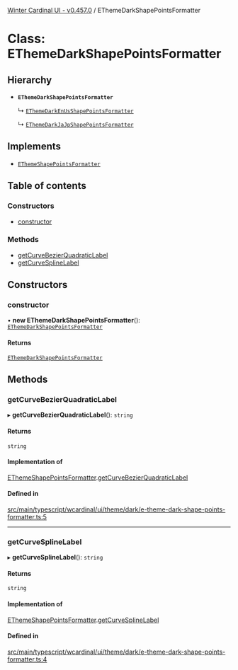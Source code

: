 [Winter Cardinal UI - v0.457.0](../index.md) / EThemeDarkShapePointsFormatter

# Class: EThemeDarkShapePointsFormatter

## Hierarchy

- **`EThemeDarkShapePointsFormatter`**

  ↳ [`EThemeDarkEnUsShapePointsFormatter`](EThemeDarkEnUsShapePointsFormatter.md)

  ↳ [`EThemeDarkJaJpShapePointsFormatter`](EThemeDarkJaJpShapePointsFormatter.md)

## Implements

- [`EThemeShapePointsFormatter`](../interfaces/EThemeShapePointsFormatter.md)

## Table of contents

### Constructors

- [constructor](EThemeDarkShapePointsFormatter.md#constructor)

### Methods

- [getCurveBezierQuadraticLabel](EThemeDarkShapePointsFormatter.md#getcurvebezierquadraticlabel)
- [getCurveSplineLabel](EThemeDarkShapePointsFormatter.md#getcurvesplinelabel)

## Constructors

### constructor

• **new EThemeDarkShapePointsFormatter**(): [`EThemeDarkShapePointsFormatter`](EThemeDarkShapePointsFormatter.md)

#### Returns

[`EThemeDarkShapePointsFormatter`](EThemeDarkShapePointsFormatter.md)

## Methods

### getCurveBezierQuadraticLabel

▸ **getCurveBezierQuadraticLabel**(): `string`

#### Returns

`string`

#### Implementation of

[EThemeShapePointsFormatter](../interfaces/EThemeShapePointsFormatter.md).[getCurveBezierQuadraticLabel](../interfaces/EThemeShapePointsFormatter.md#getcurvebezierquadraticlabel)

#### Defined in

[src/main/typescript/wcardinal/ui/theme/dark/e-theme-dark-shape-points-formatter.ts:5](https://github.com/winter-cardinal/winter-cardinal-ui/blob/v0.457.0/src/main/typescript/wcardinal/ui/theme/dark/e-theme-dark-shape-points-formatter.ts#L5)

___

### getCurveSplineLabel

▸ **getCurveSplineLabel**(): `string`

#### Returns

`string`

#### Implementation of

[EThemeShapePointsFormatter](../interfaces/EThemeShapePointsFormatter.md).[getCurveSplineLabel](../interfaces/EThemeShapePointsFormatter.md#getcurvesplinelabel)

#### Defined in

[src/main/typescript/wcardinal/ui/theme/dark/e-theme-dark-shape-points-formatter.ts:4](https://github.com/winter-cardinal/winter-cardinal-ui/blob/v0.457.0/src/main/typescript/wcardinal/ui/theme/dark/e-theme-dark-shape-points-formatter.ts#L4)
